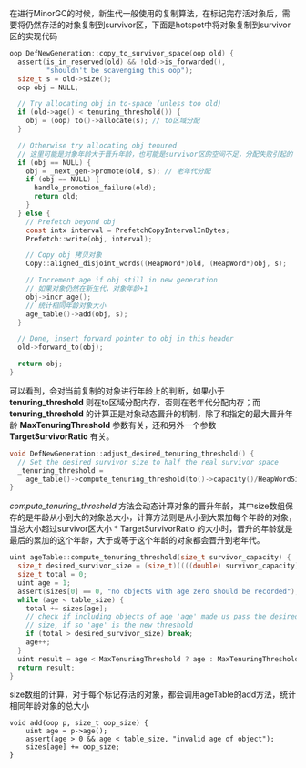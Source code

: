 在进行MinorGC的时候，新生代一般使用的复制算法，在标记完存活对象后，需要将仍然存活的对象复制到survivor区，下面是hotspot中将对象复制到survivor区的实现代码
```c
oop DefNewGeneration::copy_to_survivor_space(oop old) {
  assert(is_in_reserved(old) && !old->is_forwarded(),
         "shouldn't be scavenging this oop");
  size_t s = old->size();
  oop obj = NULL;

  // Try allocating obj in to-space (unless too old)
  if (old->age() < tenuring_threshold()) {
    obj = (oop) to()->allocate(s); // to区域分配
  }

  // Otherwise try allocating obj tenured
  // 这里可能是对象年龄大于晋升年龄，也可能是survivor区的空间不足，分配失败引起的
  if (obj == NULL) {
    obj = _next_gen->promote(old, s); // 老年代分配
    if (obj == NULL) {
      handle_promotion_failure(old);
      return old;
    }
  } else {
    // Prefetch beyond obj
    const intx interval = PrefetchCopyIntervalInBytes;
    Prefetch::write(obj, interval);

    // Copy obj 拷贝对象
    Copy::aligned_disjoint_words((HeapWord*)old, (HeapWord*)obj, s);

    // Increment age if obj still in new generation
    // 如果对象仍然在新生代，对象年龄+1
    obj->incr_age();
    // 统计相同年龄对象大小
    age_table()->add(obj, s);
  }

  // Done, insert forward pointer to obj in this header
  old->forward_to(obj);

  return obj;
}
```
可以看到，会对当前复制的对象进行年龄上的判断，如果小于 **tenuring_threshold** 则在to区域分配内存，否则在老年代分配内存；而 **tenuring_threshold** 的计算正是对象动态晋升的机制，除了和指定的最大晋升年龄 **MaxTenuringThreshold** 参数有关，还和另外一个参数 **TargetSurvivorRatio** 有关。
```c
void DefNewGeneration::adjust_desired_tenuring_threshold() {
  // Set the desired survivor size to half the real survivor space
  _tenuring_threshold =
    age_table()->compute_tenuring_threshold(to()->capacity()/HeapWordSize);
}
```
*compute_tenuring_threshold* 方法会动态计算对象的晋升年龄，其中size数组保存的是年龄从小到大的对象总大小，计算方法则是从小到大累加每个年龄的对象，当总大小超过survivor区大小 * TargetSurvivorRatio 的大小时，晋升的年龄就是最后的累加的这个年龄，大于或等于这个年龄的对象都会晋升到老年代。
```c
uint ageTable::compute_tenuring_threshold(size_t survivor_capacity) {
  size_t desired_survivor_size = (size_t)((((double) survivor_capacity)*TargetSurvivorRatio)/100);
  size_t total = 0;
  uint age = 1;
  assert(sizes[0] == 0, "no objects with age zero should be recorded");
  while (age < table_size) {
    total += sizes[age];
    // check if including objects of age 'age' made us pass the desired
    // size, if so 'age' is the new threshold
    if (total > desired_survivor_size) break;
    age++;
  }
  uint result = age < MaxTenuringThreshold ? age : MaxTenuringThreshold;
  return result;
}
```
size数组的计算，对于每个标记存活的对象，都会调用ageTable的add方法，统计相同年龄对象的总大小
```
void add(oop p, size_t oop_size) {
    uint age = p->age();
    assert(age > 0 && age < table_size, "invalid age of object");
    sizes[age] += oop_size;
}
```
